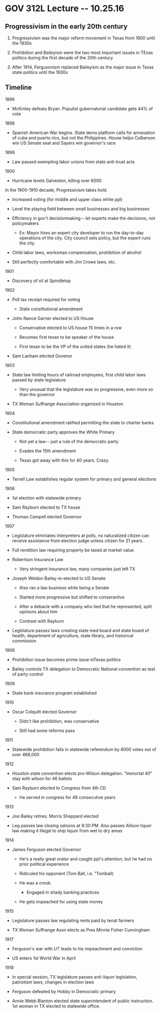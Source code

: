 # GOV 312L Lecture -- 10.25.16

## Progressivism in the early 20th century

1. Progressivism was the major reform movement in Texas from 1900 until
   the 1930s

2. Prohibition and Baileyism were the two most important issues in TExas
   politics during the first decade of the 20th century

3. After 1914, Fergusonism replaced Baileyism as the major issue in Texas state
   politics until the 1930s

## Timeline

1896

- McKinley defeats Bryan. Populist gubernatorial candidate gets 44% of vote

1898

- Spanish American War begins. State dems platform calls for annexation of
  cuba and puerto rico, but not the Philippines. House helps Culberson win US
  Senate seat and Sayers win governor's race

1899

- Law passed exempting labor unions from state anti-trust acts

1900

- Hurricane levels Galveston, killing over 6000

In the 1900-1910 decade, Progressivism takes hold.

- Increased voting (for middle and upper class white ppl)

- Level the playing field between small businesses and big businesses

- Efficiency in gov't decisionmaking-- let experts make the decisions, not
  policymakers

    - Ex: Mayor hires an expert city developer to run the day-to-day 
      operations of the city. City council sets policy, but the expert runs
      the city.

- Child labor laws, worksman compensation, prohibition of alcohol

- Still perfectly comfortable with Jim Crowe laws, etc.

1901

- Discovery of oil at Spindletop

1902

- Poll tax receipt required for voting

    - State constitutional amendment

- John Nance Garner elected to US House

    - Conservative elected to US house 15 times in a row

    - Becomes first texan to be speaker of the house

    - First texan to be the VP of the united states (he hated it)

- Sam Lanham elected Govenor

1903

- State law limiting hours of railroad employees, first child labor laws passed
  by state legislature

    - Very unusual that the legislature was so progressive, even more so than
      the governor

- TX Woman Suffrange Association organized in Houston

1904

- Constitutional amendment ratified permitting the state to charter banks

- State democratic party approves the White Primary

    - Not yet a law-- just a rule of the democratic party

    - Evades the 15th amendment

    - Texas got away with this for 40 years. Crazy.

1905

- Terrell Law establishes regular system for primary and general elections

1906

- 1st election with statewide primary

- Sam Rayburn elected to TX house

- Thomas Campell elected Governor

1907

- Legislature elminiates interpreters at polls, no naturalized citizen can
  receive assistance from election judge unless citizen for 21 years.

- Full rendition law requiring property be taxed at market value

- Robertson Insurance Law

    - Very stringent insurance law, many companies just left TX

- Joseph Weldon Bailey re-elected to US Senate

    - Also ran a law business while being a Senate

    - Started more progressive but shifted to conseravtive

    - After a debacle with a company who lied that he represented, split
      opinions about him

    - Contrast with Rayburn

- Legislature passes laws creating state med board and state board of health,
  department of agriculture, state library, and historical commission

1908

- Prohibition issue becomes prime issue inTexas politics

- Bailey controls TX delegation to Democratic National convention as test of
  party control

1909

- State bank insurance program established

1910

- Oscar Colquitt elected Governor

    - Didn't like prohibition, was conservative

    - Still had some reforms pass

1911

- Statewide prohibition fails in statewide referendum by 6000 votes out of over
  468,000

1912

- Houston state convention elects pro-Wilson delegation. "Immortal 40" stay
  with wilson for 46 ballots

- Sam Rayburn elected to Congress from 4th CD

    - He served in congress for 49 consecutive years

1913

- Joe Bailey retires. Morris Sheppard elected

- Leg passes law closing saloons at 9:30 PM. Also passes Allison liquor law
  making it illegal to ship liquor from wet to dry areas

1914

- James Ferguson elected Governor

    - He's a really great orator and caught ppl's attention, but he had no
      prior political experience

    - Ridiculed his opponent (Tom Ball, i.e. "Tomball)

    - He was a *crook*.

        - Engaged in shady banking practices

    - He gets impeached for using state money

1915

- Legislature passes law regulating rents paid by tenat farmers

- TX Woman Suffrange Assn elects as Pres Minnie Fisher Cunningham

1917

- Ferguson's war with UT leads to his impeachment and conviction

- US enters 1st World War in April

1918

- In special session, TX legislature passes anti-liquor legislation, patriotism
  laws, changes in election laws

- Ferguson defeated by Hobby in Democratic primary

- Annie Webb Blanton elected state superintendent of public instruction. 1st
  woman in TX elected to statewide office.
